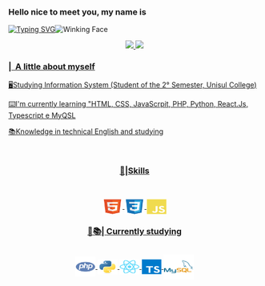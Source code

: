  ### Hello nice to meet you, my name is 
[![Typing SVG](https://readme-typing-svg.herokuapp.com?font=Rubik+Dirt&size=33&pause=1000&background=08050500&width=435&lines=Alexis+Oliveira)](https://github.com/AlexisOliveira123)<img src="https://emojipedia-us.s3.amazonaws.com/source/microsoft-teams/337/winking-face_1f609.png" srcset="https://emojipedia-us.s3.amazonaws.com/source/microsoft-teams/337/winking-face_1f609.png 2x" alt="Winking Face" title="Winking Face" width="52" height="52">
<div align="center">
  <a href="https://github.com/rafaballerini">
  <img height="180em" src="https://github-readme-stats.vercel.app/api?username=AlexisOliveira123&show_icons=true&theme=default&include_all_commits=true&count_private=true"/>
  <img height="180em" src="https://github-readme-stats.vercel.app/api/top-langs/?username=AlexisOliveira123&layout=compact&langs_count=7&theme=default"/>
</div>
  
<h3>  | &nbsp;A little about myself</h3>

🖥️Studying Information System (Student of the 2° Semester, Unisul College)
<p align="left">
  
⌨️I'm currently learning "HTML, CSS, JavaScrpit, PHP, Python, React.Js, Typescript e MyQSL
<p align="left">

📚Knowledge in technical English and studying 
<p align="left">
</p>
<br>
<div style="display: inline_block" align="center">
	
	
###  <p align="center">🧩|Skills</p>
<p align="center" style="display: flex;">
 
  <div style="display: inline_block"><br>
  <img align="center" alt="Rafa-HTML" height="30" width="40" src="https://raw.githubusercontent.com/devicons/devicon/master/icons/html5/html5-original.svg">
  <img align="center" alt="Rafa-CSS" height="30" width="40" src="https://raw.githubusercontent.com/devicons/devicon/master/icons/css3/css3-original.svg">
  <img align="center" alt="Rafa-Js" height="30" width="40" src="https://raw.githubusercontent.com/devicons/devicon/master/icons/javascript/javascript-plain.svg">
  

###  📝📚| **Currently studying**</p>
<p align="center" style="display: flex;">
<div>
  
  <img align="center" alt="Alexis-Php" height="40" widht="50" src="https://raw.githubusercontent.com/devicons/devicon/master/icons/php/php-plain.svg">
  <img align="center" alt="Alexis-Python" height="30" width="40" src="https://raw.githubusercontent.com/devicons/devicon/master/icons/python/python-original.svg">
  <img align="center" alt="Alexis-React" height="30" width="40" src="https://raw.githubusercontent.com/devicons/devicon/master/icons/react/react-original.svg">
  <img align="center" alt="Alexis-Ts" height="30" width="40" src="https://raw.githubusercontent.com/devicons/devicon/master/icons/typescript/typescript-plain.svg">
  <img align="center" alt="Alexis-Sql" height="50" width="60" src="https://raw.githubusercontent.com/devicons/devicon/master/icons/mysql/mysql-original-wordmark.svg">
          

                                                                                                                                                
